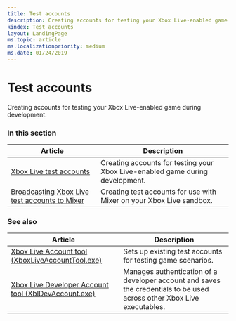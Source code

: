```yaml
---
title: Test accounts
description: Creating accounts for testing your Xbox Live-enabled game during development.
kindex: Test accounts
layout: LandingPage
ms.topic: article
ms.localizationpriority: medium
ms.date: 01/24/2019
---
```


# Test accounts

Creating accounts for testing your Xbox Live-enabled game during development.


### In this section

| Article | Description |
|---------|-------------|
| [Xbox Live test accounts](live-test-accounts.md) | Creating accounts for testing your Xbox Live-enabled game during development. |
| [Broadcasting Xbox Live test accounts to Mixer](live-test-accounts-broadcast-mixer.md) | Creating test accounts for use with Mixer on your Xbox Live sandbox. |


### See also

| Article | Description |
|---------|-------------|
| [Xbox Live Account tool (XboxLiveAccountTool.exe)](../services-tools/live-xbox-live-account-tool.md) | Sets up existing test accounts for testing game scenarios. |
| [Xbox Live Developer Account tool (XblDevAccount.exe)](../services-tools/live-dev-account-tool.md) | Manages authentication of a developer account and saves the credentials to be used across other Xbox Live executables. |
